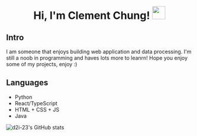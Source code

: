 <div align="center">
 <h1> Hi, I'm Clement Chung! <img src="https://media.giphy.com/media/hvRJCLFzcasrR4ia7z/giphy.gif" width="35px">
 </h1>

 </div>

## Intro

I am someone that enjoys building web application and data processing. I'm still a noob in programming and haves lots more to leanrn! Hope you enjoy some of my projects, enjoy :)

## Languages

- Python
- React/TypeScript
- HTML + CSS + JS
- Java



 ![d2i-23's GitHub stats](https://github-readme-stats.vercel.app/api?username=d2i-23&show_icons=true&theme=radical)





<!--
**d2i-23/d2i-23** is a ✨ _special_ ✨ repository because its `README.md` (this file) appears on your GitHub profile.

Here are some ideas to get you started:

- 🔭 I’m currently working on ...
- 🌱 I’m currently learning ...
- 👯 I’m looking to collaborate on ...
- 🤔 I’m looking for help with ...
- 💬 Ask me about ...
- 📫 How to reach me: ...
- 😄 Pronouns: ...
- ⚡ Fun fact: ...
-->
